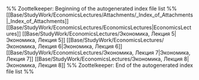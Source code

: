 %% Zoottelkeeper: Beginning of the autogenerated index file list  %%
 [[Base/StudyWork/EconomicsLectures/Attachments/_Index_of_Attachments|_Index_of_Attachments]]
 [[Base/StudyWork/EconomicsLectures/EconomicsLectures|EconomicsLectures]]
 [[Base/StudyWork/EconomicsLectures/Экономика, Лекция 5|Экономика, Лекция 5]]
 [[Base/StudyWork/EconomicsLectures/Экономика, Лекция 6|Экономика, Лекция 6]]
 [[Base/StudyWork/EconomicsLectures/Экономика, Лекция 7|Экономика, Лекция 7]]
 [[Base/StudyWork/EconomicsLectures/Экономика, Лекция 8|Экономика, Лекция 8]]
%% Zoottelkeeper: End of the autogenerated index file list  %%
